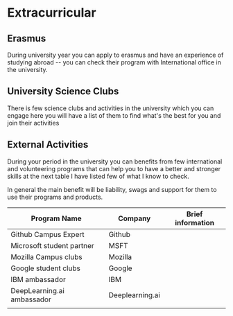 # Extracurricular 

## Erasmus 

During university year you can apply to erasmus and have an experience of studying abroad -- you can check their program with International office in the university. 

## University Science Clubs 

There is few science clubs and activities in the university which you can engage here you will have a list of them to find what's the best for you and join their activities 

## External Activities 

During your period in the university you can benefits from few international and volunteering programs that can help you to have a better and stronger skills at the next table I have listed few of what I know to check.

In general the main benefit will be liability, swags and support for them to use their programs and products.

| Program Name | Company |  Brief information | 
| --- | --- | --- |
| Github Campus Expert | Github | | 
| Microsoft student partner | MSFT ||
| Mozilla Campus clubs | Mozilla ||
| Google student clubs |Google ||
| IBM ambassador | IBM ||
| DeepLearning.ai ambassador |Deeplearning.ai||
||||